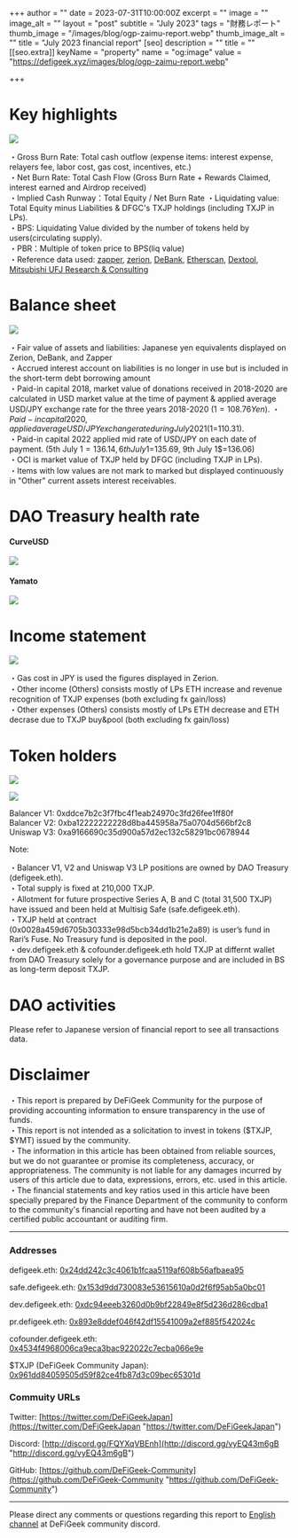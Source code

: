 
+++
author = ""
date = 2023-07-31T10:00:00Z
excerpt = ""
image = ""
image_alt = ""
layout = "post"
subtitle = "July 2023"
tags = "財務レポート"
thumb_image = "/images/blog/ogp-zaimu-report.webp"
thumb_image_alt = ""
title = "July 2023 financial report"
[seo]
description = ""
title = ""
[[seo.extra]]
keyName = "property"
name = "og:image"
value = "https://defigeek.xyz/images/blog/ogp-zaimu-report.webp"

+++

# Key highlights

![](/images/blog/23075e.png)

・Gross Burn Rate: Total cash outflow (expense items: interest expense, relayers fee, labor cost, gas cost, incentives, etc.)\
・Net Burn Rate: Total Cash Flow (Gross Burn Rate + Rewards Claimed, interest earned and Airdrop received)\
・Implied Cash Runway：Total Equity / Net Burn Rate ・Liquidating value: Total Equity minus Liabilities & DFGC's TXJP holdings (including TXJP in LPs).\
・BPS: Liquidating Value divided by the number of tokens held by users(circulating supply).\
・PBR：Multiple of token price to BPS(liq value)\
・Reference data used: [zapper](https://t.co/lzLYnn8VGj?amp=1), [zerion](https://app.zerion.io/), [DeBank](https://debank.com/), [Etherscan](https://etherscan.io/), [Dextool](https://www.dextools.io/app/ether/pair-explorer/0xa9166690c35d900a57d2ec132c58291bc0678944), [Mitsubishi UFJ Research & Consulting](http://www.murc-kawasesouba.jp/fx/lastmonth.php)

#

# Balance sheet

![](/images/blog/23072e.png)

・Fair value of assets and liabilities: Japanese yen equivalents displayed on Zerion, DeBank, and Zapper\
・Accrued interest account on liabilities is no longer in use but is included in the short-term debt borrowing amount\
・Paid-in capital 2018, market value of donations received in 2018-2020 are calculated in USD market value at the time of payment & applied average USD/JPY exchange rate for the three years 2018-2020 ($1=108.76Yen).\
・Paid-in capital 2020, applied average USD/JPY exchange rate during July 2021 ($1=110.31).\
・Paid-in capital 2022 applied mid rate of USD/JPY on each date of payment. (5th July 1$=136.14, 6th July 1$=135.69, 9th July 1$=136.06)\
・OCI is market value of TXJP held by DFGC (including TXJP in LPs).\
・Items with low values are not mark to marked but displayed continuously in "Other" current assets interest receivables.

#

# DAO Treasury health rate

#### **CurveUSD**

![](/images/blog/23071e.png)

#### **Yamato**

![](/images/blog/23076e.png)

#

# Income statement

![](/images/blog/23073e.png)

・Gas cost in JPY is used the figures displayed in Zerion.\
・Other income (Others) consists mostly of LPs ETH increase and revenue recognition of TXJP expenses (both excluding fx gain/loss)\
・Other expenses (Others) consists mostly of LPs ETH decrease and ETH decrase due to TXJP buy\&pool (both excluding fx gain/loss)

#

# Token holders

![](/images/blog/23074e.png)

![](/images/blog/23077e.png)

Balancer V1: 0xddce7b2c3f7fbc4f1eab24970c3fd26fee1ff80f\
Balancer V2: 0xba12222222228d8ba445958a75a0704d566bf2c8\
Uniswap V3: 0xa9166690c35d900a57d2ec132c58291bc0678944

Note:

・Balancer V1, V2 and Uniswap V3 LP positions are owned by DAO Treasury (defigeek.eth).\
・Total supply is fixed at 210,000 TXJP.\
・Allotment for future prospective Series A, B and C (total 31,500 TXJP) have issued and been held at Multisig Safe (safe.defigeek.eth).\
・TXJP held at contract (0x0028a459d6705b30333e98d5bcb34dd1b21e2a89) is user’s fund in Rari’s Fuse. No Treasury fund is deposited in the pool.\
・dev.defigeek.eth & cofounder.defigeek.eth hold TXJP at differnt wallet from DAO Treasury solely for a governance purpose and are included in BS as long-term deposit TXJP.

#

# DAO activities

Please refer to Japanese version of financial report to see all transactions data.

#

# Disclaimer

・This report is prepared by DeFiGeek Community for the purpose of providing accounting information to ensure transparency in the use of funds.\
・This report is not intended as a solicitation to invest in tokens ($TXJP, $YMT) issued by the community.\
・The information in this article has been obtained from reliable sources, but we do not guarantee or promise its completeness, accuracy, or appropriateness. The community is not liable for any damages incurred by users of this article due to data, expressions, errors, etc. used in this article.\
・The financial statements and key ratios used in this article have been specially prepared by the Finance Department of the community to conform to the community's financial reporting and have not been audited by a certified public accountant or auditing firm.

---

### Addresses

defigeek.eth: [0x24dd242c3c4061b1fcaa5119af608b56afbaea95](https://etherscan.io/address/0x24dd242c3c4061b1fcaa5119af608b56afbaea95)

safe.defigeek.eth: [0x153d9dd730083e53615610a0d2f6f95ab5a0bc01](https://etherscan.io/address/0x153d9dd730083e53615610a0d2f6f95ab5a0bc01)

dev.defigeek.eth: [0xdc94eeeb3260d0b9bf22849e8f5d236d286cdba1](https://etherscan.io/address/0xdc94eeeb3260d0b9bf22849e8f5d236d286cdba1)

pr.defigeek.eth: [0x893e8ddef046f42df15541009a2ef885f542024c](https://etherscan.io/address/0x893e8ddef046f42df15541009a2ef885f542024c)

cofounder.defigeek.eth: [0x4534f4968006ca9eca3bac922022c7ecba066e9e](https://etherscan.io/address/0x4534f4968006ca9eca3bac922022c7ecba066e9e)

$TXJP (DeFiGeek Community Japan): [0x961dd84059505d59f82ce4fb87d3c09bec65301d](https://etherscan.io/token/0x961dd84059505d59f82ce4fb87d3c09bec65301d)

### Commuity URLs

Twitter: [https://twitter.com/DeFiGeekJapan](https://twitter.com/DeFiGeekJapan "https://twitter.com/DeFiGeekJapan")

Discord: [http://discord.gg/FQYXqVBEnh](http://discord.gg/vyEQ43m6gB "http://discord.gg/vyEQ43m6gB")

GitHub: [https://github.com/DeFiGeek-Community](https://github.com/DeFiGeek-Community "https://github.com/DeFiGeek-Community")

---

Please direct any comments or questions regarding this report to [English channel](https://discord.gg/vyEQ43m6gB) at DeFiGeek community discord.

